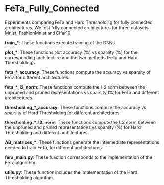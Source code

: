 # FeTa_Fully_Connected
Experiments comparing FeTa and Hard Thresholding for fully connected architectures. We test fully connected architectures for three datasets Mnist, FashionMnist and Cifar10. 

<B>train\_\*</B>: These functions execute training of the DNNs. 

<B>plot\_\*</B>: These functions plot accuracy (%) vs sparsity (%) for the corresponding architecture and the two methods (FeTa and Hard Thresholding).

<B>feta\_\*\_accuracy</B>: These functions compute the accuracy vs sparsity of FeTa for different architectures.

<B>feta\_\*\_l2_norm</B>: These functions compute the l_2 norm between the unpruned and pruned representations vs sparsity (%)for FeTa and different architectures.   

<B>thresholding\_\*\_accuracy</B>: These functions compute the accuracy vs sparsity of Hard Thresholding for different architectures.

<B>thresholding\_\*\_l2_norm</B>: These functions compute the l_2 norm between the unpruned and pruned representations vs sparsity (%) for Hard Thresholding and different architectures.   

<B>AB_matrices\_\*</B>: These functions generate the intermediate representations needed to train FeTa, for different architectures.

<B>fera_main.py</B>: These function corresponds to the implementation of the FeTa algorithm.

<B>utils.py</B>: These function includes the implementation of the Hard Thresholding algorithm.
